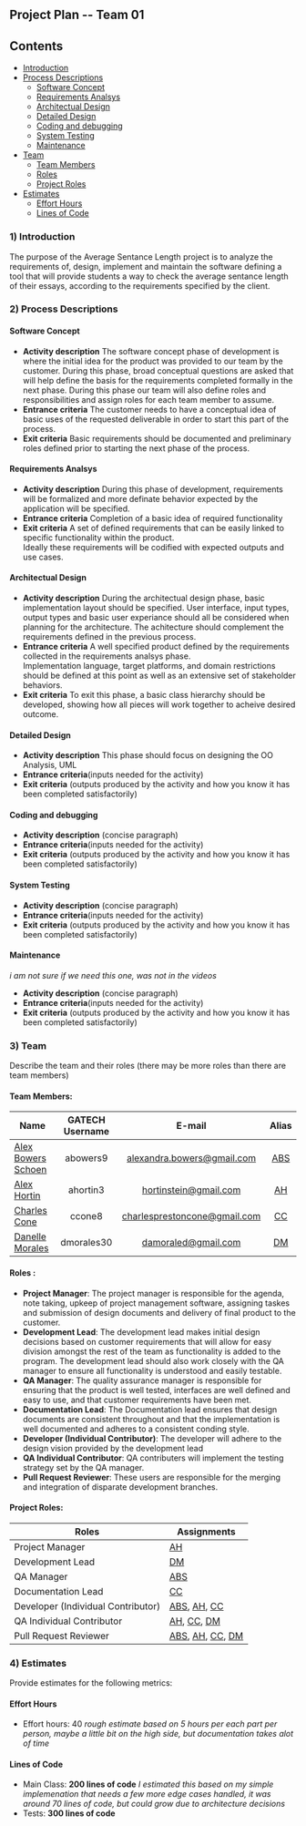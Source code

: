 ## **Project Plan -- Team 01**

Contents
-----------------
- [Introduction](#introduction)
- [Process Descriptions](#process-descriptions)
  - [Software Concept](#softwareconcept)
  - [Requirements Analsys](#requirements-analsys)
  - [Architectual Design](#architectual-design)
  - [Detailed Design](#detailed-design)
  - [Coding and debugging](#coding-and-debugging)
  - [System Testing](#system-testing)
  - [Maintenance](#maintenance)
- [Team](#team)
  - [Team Members](#team-members)
  - [Roles](#roles)
  - [Project Roles](#project-roles)
- [Estimates](#estimates)
  - [Effort Hours](#team-members)
  - [Lines of Code](#lines-of-code)

### 1) Introduction

The purpose of the Average Sentance Length project is to analyze the requirements of, design, implement and maintain the
software defining a tool that will provide students a way to check the average sentance length of their essays, according to the
requirements specified by the client.  

### 2) Process Descriptions

#### Software Concept

- **Activity description**  The software concept phase of development is where the initial idea for the 
product was provided to our team by the customer.  During this phase, broad conceptual questions are asked
that will help define the basis for the requirements completed formally in the next phase.  During this phase
our team will also define roles and responsibilities and assign roles for each team member  to assume.
- **Entrance criteria**  The customer needs to have a conceptual idea of basic uses of the requested deliverable 
in order to start this part of the process.
- **Exit criteria**   Basic requirements should be documented and preliminary roles defined prior to starting the next
phase of the process.

#### Requirements Analsys 

- **Activity description** During this phase of development, requirements will be formalized and more definate behavior
expected by the application will be specified.  
- **Entrance criteria** Completion of a basic idea of required functionality
- **Exit criteria** A set of defined requirements that can be easily linked to specific functionality within the product.  
Ideally these requirements will be codified with expected outputs and use cases.  

#### Architectual Design

- **Activity description** During the architectual design phase, basic implementation layout should be specified.  User interface,
input types, output types and basic user experiance should all be considered when planning for the architecture.  The achitecture 
should complement the requirements defined in the previous process. 
- **Entrance criteria** A well specified product defined by the requirements collected in the requirements analsys phase.  
Implementation language, target platforms, and domain restrictions should be defined at this point as well as an extensive set of
stakeholder behaviors. 
- **Exit criteria**  To exit this phase, a basic class hierarchy should be developed, showing how all pieces will work together to acheive 
desired outcome.

#### Detailed Design

- **Activity description** This phase should focus on designing the
OO Analysis, UML
- **Entrance criteria**(inputs needed for the activity)
- **Exit criteria** (outputs produced by the activity and how you know it has been completed satisfactorily)
 
#### Coding and debugging

- **Activity description** (concise paragraph)
- **Entrance criteria**(inputs needed for the activity)
- **Exit criteria** (outputs produced by the activity and how you know it has been completed satisfactorily)

#### System Testing

- **Activity description** (concise paragraph)
- **Entrance criteria**(inputs needed for the activity)
- **Exit criteria** (outputs produced by the activity and how you know it has been completed satisfactorily)

#### Maintenance
*i am not sure if we need this one, was not in the videos*
- **Activity description** (concise paragraph)
- **Entrance criteria**(inputs needed for the activity)
- **Exit criteria** (outputs produced by the activity and how you know it has been completed satisfactorily)

### 3) Team

Describe the team and their roles (there may be more roles than there are team members)

#### Team Members:

| Name  				| GATECH Username		| E-mail						| Alias |
| --------------------- |:---------------------:|:-----------------------------:|:-----:| 
| [Alex Bowers Schoen](http://github.com/bowersaa )  	| abowers9				| alexandra.bowers@gmail.com 	| [ABS](http://github.com/bowersaa )   |
| [Alex Hortin](http://github.com/hortinstein) 	 		| ahortin3				| hortinstein@gmail.com  		| [AH](http://github.com/hortinstein )    |
| [Charles Cone](http://github.com/ccone8)  	 		| ccone8		        | charlesprestoncone@gmail.com  | [CC](http://github.com/ccone8 )    |
| [Danelle Morales](http://github.com/DannieMorales) 		| dmorales30			| damoraled@gmail.com 			| [DM](http://github.com/DannieMorales )    |
	
#### Roles :
- **Project Manager**:  The project manager is responsible for the agenda, note taking, upkeep of project management software, 
assigning taskes and submission of design documents and delivery of final product to the customer.
- **Development Lead**:  The development lead makes initial design decisions based on customer requirements that will allow 
for easy division amongst the rest of the team as functionality is added to the program.  The development lead should also
work closely with the QA manager to ensure all functionality is understood and easily testable.
- **QA Manager**: The quality assurance manager is responsible for ensuring that the product is well tested, interfaces are
well defined and easy to use, and that customer requirements have been met.
- **Documentation Lead**: The Documentation lead ensures that design documents are consistent throughout and that the implementation
is well documented and adheres to a consistent conding style.
- **Developer (Individual Contributor)**:  The developer will adhere to the design vision provided by the development lead   
- **QA Individual Contributor**: QA contributers will implement the testing strategy set by the QA manager.  
- **Pull Request Reviewer**:  These users are responsible for the merging and integration of disparate development branches.
	
#### Project Roles:

| Roles | Assignments |
| --- | --- | 
| Project Manager	| [AH](http://github.com/hortinstein) 
| Development Lead 	| [DM](http://github.com/DannieMorales)
| QA Manager 		| [ABS](http://github.com/bowersaa )
| Documentation Lead| [CC](http://github.com/ccone8)
| Developer (Individual Contributor)| [ABS](http://github.com/bowersaa ), [AH](http://github.com/hortinstein), [CC](http://github.com/ccone8)
|QA Individual Contributor			| [AH](http://github.com/hortinstein), [CC](http://github.com/ccone8), [DM](http://github.com/DannieMorales)
| Pull Request Reviewer| [ABS](http://github.com/bowersaa ), [AH](http://github.com/hortinstein), [CC](http://github.com/ccone8), [DM](http://github.com/DannieMorales)

### 4) Estimates

Provide estimates for the following metrics:
#### Effort Hours
- Effort hours: 40 *rough estimate based on 5 hours per each part per person, maybe a little bit on the high side, but documentation 
takes alot of time*

#### Lines of Code
  - Main Class: **200 lines of code** *I estimated this based on my simple implemenation that needs a few more edge cases handled, it was around 70 lines of code, but could grow due to architecture decisions*
  - Tests: **300 lines of code**


